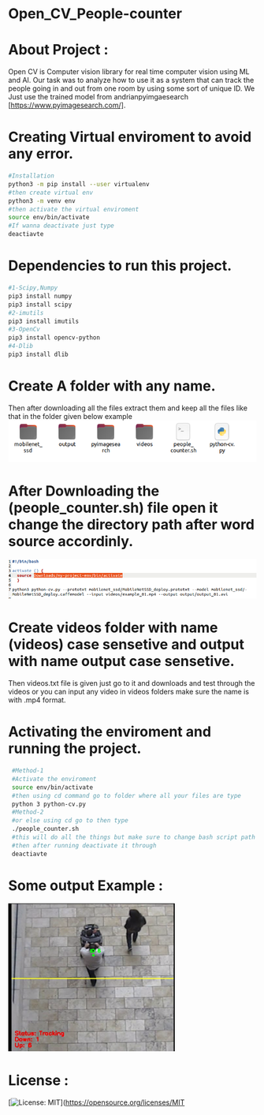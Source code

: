# Open_CV_People-counter

<h1>About Project :</h1>

Open CV is Computer vision library for real time computer vision using ML and AI. Our task was to analyze how to use it as a system that can track the people going in and out from one room by using some sort of unique ID. We Just use the trained model from andrianpyimgaesearch [https://www.pyimagesearch.com/]. 

<h1>Creating Virtual enviroment to avoid any error.</h1>

 ```bash
#Installation
python3 -m pip install --user virtualenv
#then create virtual env 
python3 -m venv env
#then activate the virtual enviroment
source env/bin/activate
#If wanna deactivate just type
deactiavte
```
<h1>Dependencies to run this project.</h1>

 ```bash
#1-Scipy,Numpy
pip3 install numpy
pip3 install scipy
#2-imutils
pip3 install imutils
#3-OpenCv
pip3 install opencv-python
#4-Dlib
pip3 install dlib
```
<h1>Create A folder with any name.</h1>
Then after downloading all the files extract them and keep all the files like that in the folder given below example
<img src="pic1.png" alt="pic1">

<h1>After Downloading the (people_counter.sh) file open it change the directory path after word source accordinly.</h1>
<img src="pic2.png" alt="pic2">

<h1>Create videos folder with name (videos) case sensetive and output with name output case sensetive.</h1>
<p>Then videos.txt file is given just go to it and downloads and test through the videos or you can input any video in videos folders make sure the name is with .mp4 format.</p>
 
 <h1>Activating the enviroment and running the project.</h1>
 
 
```bash
 #Method-1
 #Activate the enviroment
 source env/bin/activate
 #then using cd command go to folder where all your files are type
 python 3 python-cv.py
 #Method-2
 #or else using cd go to then type
 ./people_counter.sh 
 #this will do all the things but make sure to change bash script path accordingly told previously above in the readme.
 #then after running deactivate it through
 deactiavte
```
<h1>Some output Example : </h1>
<img height="300" width="auto" src="result.png" alt="result-pic">

<h1>License : </h1>

[![License: MIT](https://img.shields.io/badge/License-MIT-yellow.svg)](https://opensource.org/licenses/MIT
